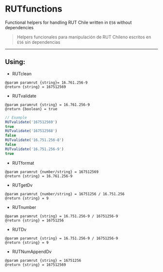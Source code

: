 # RUTfunctions

Functional helpers for handling RUT Chile written in `ES6` without dependencies

> Helpers funcionales para manipulación de RUT Chileno escritos en `ES6` sin dependencias

--------------------------------------------------------------------------------

## Using:

- RUTclean

```
@param paramrut {string}= 16.761.256-9
@return {string} = 167512569
```

- RUTvalidate

```
@param paramrut {string} = 16.761.256-9
@return {boolean} = true
```

```javascript
// Example
RUTvalidate('167512569')
true
RUTvalidate('167512568')
false
RUTvalidate('16.751.256-8')
false
RUTvalidate('16.751.256-9')
true
```

- RUTformat

```
@param paramrut {number/string} = 167512569
@return {string} = 16.761.256-9
```

- RUTgetDv

```
@param paramrut {number/string} = 16751256 / 16.751.256
@return {string} = 9
```

- RUTnumber

```
@param paramrut {string} = 16.751.256-9 / 16751256-9
@return {string} = 16751256
```

- RUTDv

```
@param paramrut {string} = 16.751.256-9 / 16751256-9
@return {string} = 9
```

- RUTNumAppendDv

```
@param paramrut {string} = 16751256
@return {string} = 167512569
```
